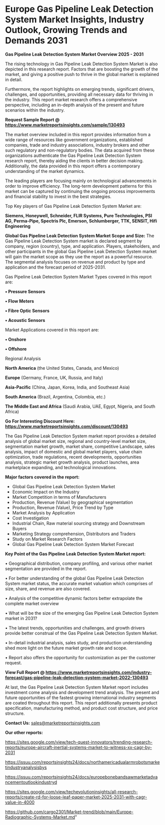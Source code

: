 # Europe Gas Pipeline Leak Detection System Market Insights, Industry Outlook, Growing Trends and Demands 2031

<Strong> Gas Pipeline Leak Detection System Market Overview 2025 - 2031</strong>

The rising technology in Gas Pipeline Leak Detection System Market is also depicted in this research report. Factors that are boosting the growth of the market, and giving a positive push to thrive in the global market is explained in detail.

Furthermore, the report highlights on emerging trends, significant drivers, challenges, and opportunities, providing all necessary data for thriving in the industry. This report market research offers a comprehensive perspective, including an in-depth analysis of the present and future scenarios within the industry.

<strong>Request Sample Report @ <a href=https://www.marketreportsinsights.com/sample/130493>https://www.marketreportsinsights.com/sample/130493</a></strong>

The market overview included in this report provides information from a wide range of resources like government organizations, established companies, trade and industry associations, industry brokers and other such regulatory and non-regulatory bodies. The data acquired from these organizations authenticate the Gas Pipeline Leak Detection System research report, thereby aiding the clients in better decision making. Additionally, the data provided in this report offers a contemporary understanding of the market dynamics.

The leading players are focusing mainly on technological advancements in order to improve efficiency. The long-term development patterns for this market can be captured by continuing the ongoing process improvements and financial stability to invest in the best strategies.

Top Key players of Gas Pipeline Leak Detection System Market are:

<strong>Siemens, Honeywell, Schneider, FLIR Systems, Pure Technologies, PSI AG, Perma-Pipe, Spectris Plc, Emerson, Schlumberger, TTK, SENSIT, Hifi Engineering</strong>

<strong><b>Global Gas Pipeline Leak Detection System Market Scope and Size:</b></strong>
The Gas Pipeline Leak Detection System market is declared segment by company, region (country), type, and application. Players, stakeholders, and other participants in the global Gas Pipeline Leak Detection System market will gain the market scope as they use the report as a powerful resource. The segmental analysis focuses on revenue and product by type and application and the forecast period of 2025-2031.

Gas Pipeline Leak Detection System Market Types covered in this report are:

<strong>• Pressure Sensors

• Flow Meters

• Fibre Optic Sensors

• Acoustic Sensors</strong>

Market Applications covered in this report are:

<strong>• Onshore

• Offshore</strong> 

Regional Analysis

<strong>North America</strong> (the United States, Canada, and Mexico)

<strong>Europe</strong> (Germany, France, UK, Russia, and Italy)

<strong>Asia-Pacific</strong> (China, Japan, Korea, India, and Southeast Asia)

<strong>South America</strong> (Brazil, Argentina, Colombia, etc.)

<strong>The Middle East and Africa</strong> (Saudi Arabia, UAE, Egypt, Nigeria, and South Africa)

<strong>Go For Interesting Discount Here: <a href=https://www.marketreportsinsights.com/discount/130493>https://www.marketreportsinsights.com/discount/130493</a></strong>

The Gas Pipeline Leak Detection System market report provides a detailed analysis of global market size, regional and country-level market size, segmentation market growth, market share, competitive Landscape, sales analysis, impact of domestic and global market players, value chain optimization, trade regulations, recent developments, opportunities analysis, strategic market growth analysis, product launches, area marketplace expanding, and technological innovations.

<strong><b>Major factors covered in the report:</b></strong>
<ul>
  <li>Global Gas Pipeline Leak Detection System Market </li>
  <li>Economic Impact on the Industry</li>
  <li>Market Competition in terms of Manufacturers</li>
  <li>Production, Revenue (Value) by geographical segmentation</li>
  <li>Production, Revenue (Value), Price Trend by Type</li>
  <li>Market Analysis by Application</li>
  <li>Cost Investigation</li>
  <li>Industrial Chain, Raw material sourcing strategy and Downstream Buyers</li>
  <li>Marketing Strategy comprehension, Distributors and Traders</li>
  <li>Study on Market Research Factors</li>
  <li>Global Gas Pipeline Leak Detection System Market Forecast</li>
</ul>

<strong><b>Key Point of the Gas Pipeline Leak Detection System Market report:</b></strong>

• Geographical distribution, company profiling, and various other market segmentation are provided in the report.

• For better understanding of the global Gas Pipeline Leak Detection System market status, the accurate market valuation which comprises of size, share, and revenue are also covered.

• Analysis of the competitive dynamic factors better extrapolate the complete market overview

• What will be the size of the emerging Gas Pipeline Leak Detection System market in 2031?

• The latest trends, opportunities and challenges, and growth drivers provide better construal of the Gas Pipeline Leak Detection System Market.

• In-detail industrial analysis, sales study, and production understanding shed more light on the future market growth rate and scope.

• Report also offers the opportunity for customization as per the customer request.

<strong><b>View Full Report @ <a href=https://www.marketreportsinsights.com/industry-forecast/gas-pipeline-leak-detection-system-market-2022-130493>https://www.marketreportsinsights.com/industry-forecast/gas-pipeline-leak-detection-system-market-2022-130493</a></b></strong>


At last, the Gas Pipeline Leak Detection System Market report includes investment come analysis and development trend analysis. The present and future opportunities of the fastest growing international industry segments are coated throughout this report. This report additionally presents product specification, manufacturing method, and product cost structure, and price structure.

<strong>Contact Us:</strong>
sales@marketreportsinsights.com

<strong>Our other reports:</strong>

<a href=https://sites.google.com/view/tech-quest-innovators/trending-research-reports/europe-aircraft-inertial-systems-market-to-witness-xx-cagr-by-2031>https://sites.google.com/view/tech-quest-innovators/trending-research-reports/europe-aircraft-inertial-systems-market-to-witness-xx-cagr-by-2031</a>

<a href=https://issuu.com/reportsinsights24/docs/northamericadualarmrobotsmarketindustryanalysisbys>https://issuu.com/reportsinsights24/docs/northamericadualarmrobotsmarketindustryanalysisbys</a>

<a href=https://issuu.com/reportsinsights24/docs/europebonebandsawmarketadvancementoutlookindustryd>https://issuu.com/reportsinsights24/docs/europebonebandsawmarketadvancementoutlookindustryd</a>

<a href=https://sites.google.com/view/techevolutioninsights/all-research-reports/create-rd-for-loose-leaf-paper-market-2025-2031-with-cagr-value-in-4000>https://sites.google.com/view/techevolutioninsights/all-research-reports/create-rd-for-loose-leaf-paper-market-2025-2031-with-cagr-value-in-4000</a>

<a href=https://github.com/cargo2301/Market-trend/blob/main/Europe-Radiographic-Systems-Market.md>https://github.com/cargo2301/Market-trend/blob/main/Europe-Radiographic-Systems-Market.md</a>"
